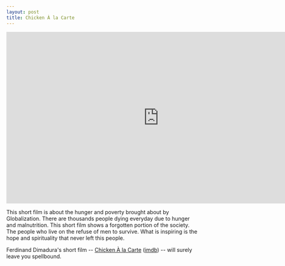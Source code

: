 ```yaml
---
layout: post
title: Chicken À la Carte
---
```


<iframe width="800" height="450" src="https://www.youtube.com/embed/o1bOteXhwrw" title="YouTube video player" frameborder="0" allow="accelerometer; autoplay; clipboard-write; encrypted-media; gyroscope; picture-in-picture" allowfullscreen></iframe>

This short film is about the hunger and poverty brought about by Globalization. There are thousands people dying everyday due to hunger and malnutrition. This short film shows a forgotten portion of the society. The people who live on the refuse of men to survive. What is inspiring is the hope and spirituality that never left this people.

Ferdinand Dimadura's short film -- <a href="http://www.cultureunplugged.com/play/1081/Chicken-a-la-Carte">Chicken À la Carte</a> (<a href="http://www.imdb.com/title/tt1826630/">imdb</a>) -- will surely leave you spellbound.
